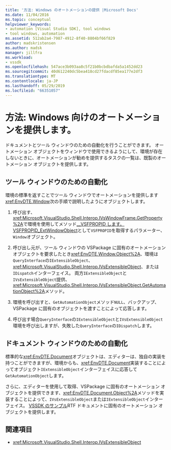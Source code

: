 ```yaml
---
title: '方法: Windows のオートメーションの提供 |Microsoft Docs'
ms.date: 11/04/2016
ms.topic: conceptual
helpviewer_keywords:
- automation [Visual Studio SDK], tool windows
- tool windows, automation
ms.assetid: 512ab2a4-7987-4912-8f40-8804bf66f829
author: madskristensen
ms.author: madsk
manager: jillfra
ms.workload:
- vssdk
ms.openlocfilehash: 547ace3b093aa8c5f21b0bcbdbafda5a1452dd23
ms.sourcegitcommit: 40d612240dc5bea418cd27fdacdf85ea177e2df3
ms.translationtype: MT
ms.contentlocale: ja-JP
ms.lasthandoff: 05/29/2019
ms.locfileid: "66351057"
---
```

# <a name="how-to-provide-automation-for-windows"></a>方法: Windows 向けのオートメーションを提供します。

ドキュメントとツール ウィンドウのための自動化を行うことができます。 オートメーション オブジェクトをウィンドウで使用できるようにして、環境が存在しないときに、オートメーションが勧めを提供するタスクの一覧は、既製のオートメーション オブジェクトを提供します。

## <a name="automation-for-tool-windows"></a>ツール ウィンドウのための自動化

環境の標準を返すことでツール ウィンドウでオートメーションを提供します<xref:EnvDTE.Window>次の手順で説明したようにオブジェクトします。

1. 呼び出す、<xref:Microsoft.VisualStudio.Shell.Interop.IVsWindowFrame.GetProperty%2A>で環境を使用してメソッド[__VSFPROPID します。VSFPROPID_ExtWindowObject](<xref:Microsoft.VisualStudio.Shell.Interop.__VSFPROPID.VSFPROPID_ExtWindowObject>)として`VSFPROPID`を取得するパラメーター、`Window`オブジェクト。

2. 呼び出し元が、ツール ウィンドウの VSPackage に固有のオートメーション オブジェクトを要求したとき<xref:EnvDTE.Window.Object%2A>、環境は`QueryInterface`の`IExtensibleObject`、 <xref:Microsoft.VisualStudio.Shell.Interop.IVsExtensibleObject>、または`IDispatch`インターフェイス。 両方`IExtensibleObject`と`IVsExtensibleObject`提供、<xref:Microsoft.VisualStudio.Shell.Interop.IVsExtensibleObject.GetAutomationObject%2A>メソッド。

3. 環境を呼び出すと、`GetAutomationObject`メソッド`NULL`、バックアップ、VSPackage に固有のオブジェクトを渡すことによって応答します。

4. 呼び出す場合`QueryInterface`の`IExtensibleObject`と`IVsExtensibleObject`環境を呼び出しますが、失敗した`QueryInterface`の`IDispatch`します。

## <a name="automation-for-document-windows"></a>ドキュメント ウィンドウのための自動化

標準的な<xref:EnvDTE.Document>オブジェクトは、エディターは、独自の実装を持つことができますが、環境からも、<xref:EnvDTE.Document>実装することによってオブジェクト`IExtensibleObject`インターフェイスに応答して`GetAutomationObject`します。

さらに、エディターを使用して取得、VSPackage に固有のオートメーション オブジェクトを提供できます、<xref:EnvDTE.Document.Object%2A>メソッドを実装することによって、`IVsExtensibleObject`または`IExtensibleObject`インターフェイス。 [VSSDK のサンプル](https://aka.ms/vs2015sdksamples)RTF ドキュメントに固有のオートメーション オブジェクトを提供します。

## <a name="see-also"></a>関連項目

- <xref:Microsoft.VisualStudio.Shell.Interop.IVsExtensibleObject>